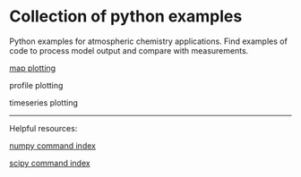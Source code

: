 # Collection of python examples
<!--
.. title: Python examples for atmospheric chemistry
.. date: 2020-03-26
.. tags: atmospheric chemistry python examples gallery
.. description: Based off the Unidata one-stop shop for Python in atmospheric science and meteorology
.. author: rrb
-->

Python examples for atmospheric chemistry applications. Find examples of code to process model output and compare with measurements.

[map plotting](map_plotting.md)

profile plotting

timeseries plotting

------------------------------
Helpful resources:

[numpy command index](https://numpy.org/doc/stable/genindex.html)

[scipy command index](https://docs.scipy.org/doc/scipy/reference/genindex.html)


